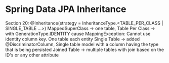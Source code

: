 # Spring Data JPA Inheritance

Section 20: @Inheritance(strategy = InheritanceType.<TABLE_PER_CLASS | SINGLE_TABLE ...>)
MappedSuperClass -> one table,
Table Per Class -> with  GenerationType.IDENTITY cause  MappingException: Cannot use identity column key. One table each entity
Single Table -> added @DiscriminatorColumn, Single table model with a column having the type that is being persisted
Joined Table -> multiple tables with join based on the ID's or any other attribute 


